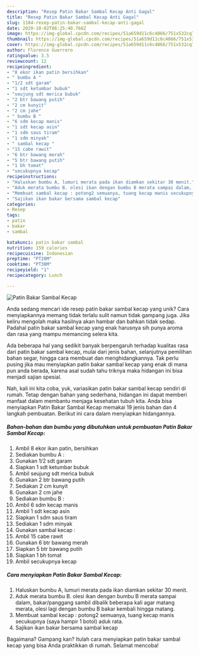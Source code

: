 ```yaml
---
description: "Resep Patin Bakar Sambal Kecap Anti Gagal"
title: "Resep Patin Bakar Sambal Kecap Anti Gagal"
slug: 1184-resep-patin-bakar-sambal-kecap-anti-gagal
date: 2020-10-02T06:25:40.766Z
image: https://img-global.cpcdn.com/recipes/51a659d11c6c4866/751x532cq70/patin-bakar-sambal-kecap-foto-resep-utama.jpg
thumbnail: https://img-global.cpcdn.com/recipes/51a659d11c6c4866/751x532cq70/patin-bakar-sambal-kecap-foto-resep-utama.jpg
cover: https://img-global.cpcdn.com/recipes/51a659d11c6c4866/751x532cq70/patin-bakar-sambal-kecap-foto-resep-utama.jpg
author: Florence Guerrero
ratingvalue: 3.5
reviewcount: 12
recipeingredient:
- "8 ekor ikan patin bersihkan"
- " bumbu A "
- "1/2 sdt garam"
- "1 sdt ketumbar bubuk"
- "seujung sdt merica bubuk"
- "2 btr bawang putih"
- "2 cm kunyit"
- "2 cm jahe"
- " bumbu B "
- "6 sdm kecap manis"
- "1 sdt kecap asin"
- "1 sdm saus tiram"
- "1 sdm minyak"
- " sambal kecap "
- "15 cabe rawit"
- "6 btr bawang merah"
- "5 btr bawang putih"
- "1 bh tomat"
- "secukupnya kecap"
recipeinstructions:
- "Haluskan bumbu A, lumuri merata pada ikan diamkan sekitar 30 menit."
- "Aduk merata bumbu B. olesi ikan dengan bumbu B merata sampai dalam, bakar/panggang sambil dibalik beberapa kali agar matang merata, olesi lagi dengan bumbu B bakar kembali hingga matang."
- "Membuat sambal kecap : potong2 semuanya, tuang kecap manis secukupnya (saya hampir 1 botol) aduk rata."
- "Sajikan ikan bakar bersama sambal kecap"
categories:
- Resep
tags:
- patin
- bakar
- sambal

katakunci: patin bakar sambal 
nutrition: 159 calories
recipecuisine: Indonesian
preptime: "PT20M"
cooktime: "PT30M"
recipeyield: "1"
recipecategory: Lunch

---
```



![Patin Bakar Sambal Kecap](https://img-global.cpcdn.com/recipes/51a659d11c6c4866/751x532cq70/patin-bakar-sambal-kecap-foto-resep-utama.jpg)

Anda sedang mencari ide resep patin bakar sambal kecap yang unik? Cara menyiapkannya memang tidak terlalu sulit namun tidak gampang juga. Jika keliru mengolah maka hasilnya akan hambar dan bahkan tidak sedap. Padahal patin bakar sambal kecap yang enak harusnya sih punya aroma dan rasa yang mampu memancing selera kita.

Ada beberapa hal yang sedikit banyak berpengaruh terhadap kualitas rasa dari patin bakar sambal kecap, mulai dari jenis bahan, selanjutnya pemilihan bahan segar, hingga cara membuat dan menghidangkannya. Tak perlu pusing jika mau menyiapkan patin bakar sambal kecap yang enak di mana pun anda berada, karena asal sudah tahu triknya maka hidangan ini bisa menjadi sajian spesial.




Nah, kali ini kita coba, yuk, variasikan patin bakar sambal kecap sendiri di rumah. Tetap dengan bahan yang sederhana, hidangan ini dapat memberi manfaat dalam membantu menjaga kesehatan tubuh kita. Anda bisa menyiapkan Patin Bakar Sambal Kecap memakai 19 jenis bahan dan 4 langkah pembuatan. Berikut ini cara dalam menyiapkan hidangannya.

<!--inarticleads1-->

##### Bahan-bahan dan bumbu yang dibutuhkan untuk pembuatan Patin Bakar Sambal Kecap:

1. Ambil 8 ekor ikan patin, bersihkan
1. Sediakan  bumbu A :
1. Gunakan 1/2 sdt garam
1. Siapkan 1 sdt ketumbar bubuk
1. Ambil seujung sdt merica bubuk
1. Gunakan 2 btr bawang putih
1. Sediakan 2 cm kunyit
1. Gunakan 2 cm jahe
1. Sediakan  bumbu B :
1. Ambil 6 sdm kecap manis
1. Ambil 1 sdt kecap asin
1. Siapkan 1 sdm saus tiram
1. Sediakan 1 sdm minyak
1. Gunakan  sambal kecap :
1. Ambil 15 cabe rawit
1. Gunakan 6 btr bawang merah
1. Siapkan 5 btr bawang putih
1. Siapkan 1 bh tomat
1. Ambil secukupnya kecap




<!--inarticleads2-->

##### Cara menyiapkan Patin Bakar Sambal Kecap:

1. Haluskan bumbu A, lumuri merata pada ikan diamkan sekitar 30 menit.
1. Aduk merata bumbu B. olesi ikan dengan bumbu B merata sampai dalam, bakar/panggang sambil dibalik beberapa kali agar matang merata, olesi lagi dengan bumbu B bakar kembali hingga matang.
1. Membuat sambal kecap : potong2 semuanya, tuang kecap manis secukupnya (saya hampir 1 botol) aduk rata.
1. Sajikan ikan bakar bersama sambal kecap




Bagaimana? Gampang kan? Itulah cara menyiapkan patin bakar sambal kecap yang bisa Anda praktikkan di rumah. Selamat mencoba!
